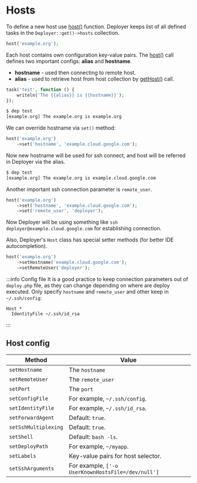 # Hosts

To define a new host use [host()](api.md#host) function. Deployer keeps list of
all defined tasks in the `Deployer::get()->hosts` collection.

```php
host('example.org');
```

Each host contains own configuration key-value pairs. The [host()](api.md#host)
call defines two important configs: **alias** and **hostname**.

- **hostname** - used then connecting to remote host.
- **alias** - used to retrieve host from host collection
  by [getHost()](api.md#gethost) call.

```php
task('test', function () {
    writeln('The {{alias}} is {{hostname}}');
});
```

```bash
$ dep test
[example.org] The example.org is example.org
```

We can override hostname via `set()` method:

```php
host('example.org')
    ->set('hostname', 'example.cloud.google.com');
```

Now new hostname will be used for ssh connect, and host will be referred in
Deployer via the alias.

```bash
$ dep test
[example.org] The example.org is example.cloud.google.com
```

Another important ssh connection parameter is `remote_user`.

```php
host('example.org')
    ->set('hostname', 'example.cloud.google.com');
    ->set('remote_user', 'deployer');
```

Now Deployer will be using something
like `ssh deployer@example.cloud.google.com`
for establishing connection.

Also, Deployer's `Host` class has special setter methods (for better IDE
autocompletion).

```php
host('example.org')
    ->setHostname('example.cloud.google.com');
    ->setRemoteUser('deployer');
```

:::info Config file
It is a good practice to keep connection parameters out of `deploy.php` file, as
they can change depending on where are deploy executed. Only specify `hostname`
and `remote_user` and other keep in `~/.ssh/config`:

```
Host *
  IdentityFile ~/.ssh/id_rsa
```
:::

## Host config

|Method|Value|
|------|-----|
|`setHostname` | The `hostname` |
|`setRemoteUser` | The `remote_user` |
|`setPort` | The `port` |
|`setConfigFile` | For example, `~/.ssh/config`. |
|`setIdentityFile` | For example, `~/.ssh/id_rsa`. |
|`setForwardAgent` | Default: `true`. |
|`setSshMultiplexing` | Default: `true`. |
|`setShell` | Default: `bash -ls`. |
|`setDeployPath` | For example, `~/myapp`. |
|`setLabels` | Key-value pairs for host selector. |
|`setSshArguments` | For example, `['-o UserKnownHostsFile=/dev/null']` |


